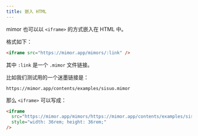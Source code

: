 ```yaml
---
title: 嵌入 HTML
---
```


mimor 也可以以 `<iframe>` 的方式嵌入在 HTML 中。

格式如下：

```html
<iframe src="https://mimor.app/mimors/:link" />
```

其中 `:link` 是一个 `.mimor` 文件链接。

比如我们测试用的一个迷墨链接是：

`https://mimor.app/contents/examples/sisuo.mimor`

那么 `<iframe>` 可以写成：

```html
<iframe
  src="https://mimor.app/mimors/https://mimor.app/contents/examples/sisuo.mimor"
  style="width: 36rem; height: 36rem;"
/>
```
